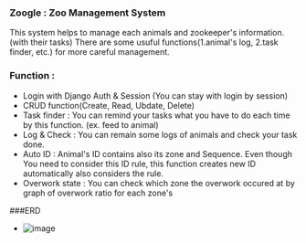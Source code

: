### Zoogle : Zoo Management System
This system helps to manage each animals and zookeeper's information.(with their tasks)
There are some usuful functions(1.animal's log, 2.task finder, etc.) for more careful management.

### Function :
- Login with Django Auth & Session (You can stay with login by session)
- CRUD function(Create, Read, Ubdate, Delete)
- Task finder : You can remind your tasks what you have to do each time by this function. (ex. feed to animal)
- Log & Check : You can remain some logs of animals and check your task done.
- Auto ID : Animal's ID contains also its zone and Sequence. Even though You need to consider this ID rule, this function creates new ID automatically also considers the rule.  
- Overwork state : You can check which zone the overwork occured at by graph of overwork ratio for each zone's

###ERD
- ![image](https://github.com/klll2/Zoogle/assets/60285296/042774b2-c400-4218-967e-55e688e08596)
